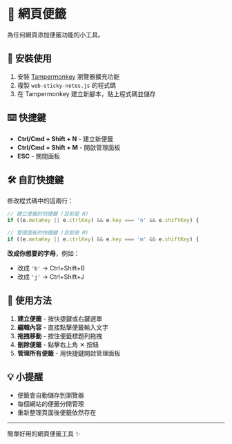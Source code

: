 # 🔖 網頁便籤

為任何網頁添加便籤功能的小工具。

## 🚀 安裝使用

1. 安裝 [Tampermonkey](https://www.tampermonkey.net/) 瀏覽器擴充功能
2. 複製 `web-sticky-notes.js` 的程式碼
3. 在 Tampermonkey 建立新腳本，貼上程式碼並儲存

## ⌨️ 快捷鍵

- **Ctrl/Cmd + Shift + N** - 建立新便籤
- **Ctrl/Cmd + Shift + M** - 開啟管理面板
- **ESC** - 關閉面板

## 🛠️ 自訂快捷鍵

修改程式碼中的這兩行：

```javascript
// 建立便籤的快捷鍵 (目前是 N)
if ((e.metaKey || e.ctrlKey) && e.key === 'n' && e.shiftKey) {

// 管理面板的快捷鍵 (目前是 M)  
if ((e.metaKey || e.ctrlKey) && e.key === 'm' && e.shiftKey) {
```

**改成你想要的字母**，例如：
- 改成 `'b'` → Ctrl+Shift+B
- 改成 `'j'` → Ctrl+Shift+J

## 📝 使用方法

1. **建立便籤** - 按快捷鍵或右鍵選單
2. **編輯內容** - 直接點擊便籤輸入文字
3. **拖拽移動** - 按住便籤標題列拖拽
4. **刪除便籤** - 點擊右上角 ✕ 按鈕
5. **管理所有便籤** - 用快捷鍵開啟管理面板

## 💡 小提醒

- 便籤會自動儲存到瀏覽器
- 每個網站的便籤分開管理
- 重新整理頁面後便籤依然存在

---

簡單好用的網頁便籤工具 ✨
